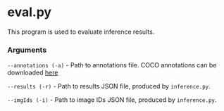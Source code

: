 # eval.py

This program is used to evaluate inference results. 

### Arguments

`--annotations (-a)` - Path to annotations file. COCO annotations can be downloaded [here](https://cocodataset.org/#download)

`--results (-r)` - Path to results JSON file, produced by `inference.py`.

`--imgIds (-i)` - Path to image IDs JSON file, produced by `inference.py`.